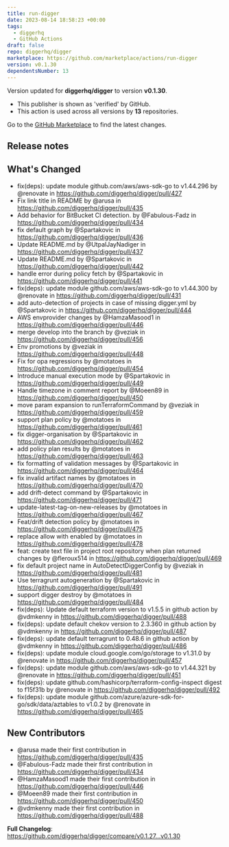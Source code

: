 ```yaml
---
title: run-digger
date: 2023-08-14 18:58:23 +00:00
tags:
  - diggerhq
  - GitHub Actions
draft: false
repo: diggerhq/digger
marketplace: https://github.com/marketplace/actions/run-digger
version: v0.1.30
dependentsNumber: 13
---
```



Version updated for **diggerhq/digger** to version **v0.1.30**.
- This publisher is shown as 'verified' by GitHub.
- This action is used across all versions by **13** repositories.

Go to the [GitHub Marketplace](https://github.com/marketplace/actions/run-digger) to find the latest changes.

## Release notes

## What's Changed
* fix(deps): update module github.com/aws/aws-sdk-go to v1.44.296 by @renovate in https://github.com/diggerhq/digger/pull/427
* Fix link title in README by @arusa in https://github.com/diggerhq/digger/pull/435
* Add behavior for BitBucket CI detection. by @Fabulous-Fadz in https://github.com/diggerhq/digger/pull/434
* fix default graph by @Spartakovic in https://github.com/diggerhq/digger/pull/436
* Update README.md by @UtpalJayNadiger in https://github.com/diggerhq/digger/pull/437
* Update README.md by @Spartakovic in https://github.com/diggerhq/digger/pull/442
* handle error during policy fetch by @Spartakovic in https://github.com/diggerhq/digger/pull/441
* fix(deps): update module github.com/aws/aws-sdk-go to v1.44.300 by @renovate in https://github.com/diggerhq/digger/pull/431
* add auto-detection of projects in case of missing digger.yml by @Spartakovic in https://github.com/diggerhq/digger/pull/444
* AWS envprovider changes by @HamzaMasood1 in https://github.com/diggerhq/digger/pull/446
* merge develop into the branch by @veziak in https://github.com/diggerhq/digger/pull/456
* Env promotions by @veziak in https://github.com/diggerhq/digger/pull/448
* Fix for opa regressions by @motatoes in https://github.com/diggerhq/digger/pull/454
* Introduce manual execution mode by @Spartakovic in https://github.com/diggerhq/digger/pull/449
* Handle timezone in comment report by @Moeen89 in https://github.com/diggerhq/digger/pull/450
* move param expansion to runTerraformCommand by @veziak in https://github.com/diggerhq/digger/pull/459
* support plan policy by @motatoes in https://github.com/diggerhq/digger/pull/461
* fix digger-organisation by @Spartakovic in https://github.com/diggerhq/digger/pull/462
* add policy plan results by @motatoes in https://github.com/diggerhq/digger/pull/463
* fix formatting of validation messages by @Spartakovic in https://github.com/diggerhq/digger/pull/464
* fix invalid artifact names by @motatoes in https://github.com/diggerhq/digger/pull/470
* add drift-detect command by @Spartakovic in https://github.com/diggerhq/digger/pull/471
* update-latest-tag-on-new-releases by @motatoes in https://github.com/diggerhq/digger/pull/467
* Feat/drift detection policy by @motatoes in https://github.com/diggerhq/digger/pull/475
* replace allow with enabled by @motatoes in https://github.com/diggerhq/digger/pull/478
* feat: create text file in project root repository when plan returned changes by @fleroux514 in https://github.com/diggerhq/digger/pull/469
* fix default project name in AutoDetectDiggerConfig by @veziak in https://github.com/diggerhq/digger/pull/481
* Use terragrunt autogeneration by @Spartakovic in https://github.com/diggerhq/digger/pull/491
* support digger destroy by @motatoes in https://github.com/diggerhq/digger/pull/484
* fix(deps): Update default terraform version to v1.5.5 in github action by @vdmkenny in https://github.com/diggerhq/digger/pull/488
* fix(deps): update default chekov version to 2.3.360 in github action by @vdmkenny in https://github.com/diggerhq/digger/pull/487
* fix(deps): update default terragrunt to 0.48.6 in github action by @vdmkenny in https://github.com/diggerhq/digger/pull/486
* fix(deps): update module cloud.google.com/go/storage to v1.31.0 by @renovate in https://github.com/diggerhq/digger/pull/457
* fix(deps): update module github.com/aws/aws-sdk-go to v1.44.321 by @renovate in https://github.com/diggerhq/digger/pull/451
* fix(deps): update github.com/hashicorp/terraform-config-inspect digest to f15f31b by @renovate in https://github.com/diggerhq/digger/pull/492
* fix(deps): update module github.com/azure/azure-sdk-for-go/sdk/data/aztables to v1.0.2 by @renovate in https://github.com/diggerhq/digger/pull/465

## New Contributors
* @arusa made their first contribution in https://github.com/diggerhq/digger/pull/435
* @Fabulous-Fadz made their first contribution in https://github.com/diggerhq/digger/pull/434
* @HamzaMasood1 made their first contribution in https://github.com/diggerhq/digger/pull/446
* @Moeen89 made their first contribution in https://github.com/diggerhq/digger/pull/450
* @vdmkenny made their first contribution in https://github.com/diggerhq/digger/pull/488

**Full Changelog**: https://github.com/diggerhq/digger/compare/v0.1.27...v0.1.30
